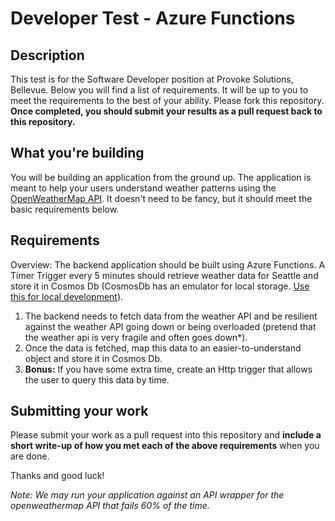 # Developer Test - Azure Functions

## Description
This test is for the Software Developer position at Provoke Solutions, Bellevue. Below you will find a list of requirements. It will be up to you to meet the requirements to the best of your ability. Please fork this repository. **Once completed, you should submit your results as a pull request back to this repository.**

## What you're building
You will be building an application from the ground up. The application is meant to help your users understand weather patterns using the [OpenWeatherMap API](https://openweathermap.org/). It doesn't need to be fancy, but it should meet the basic requirements below.

## Requirements
Overview: The backend application should be built using Azure Functions. A Timer Trigger every 5 minutes should retrieve weather data for Seattle and store it in Cosmos Db (CosmosDb has an emulator for local storage. [Use this for local development](https://docs.microsoft.com/en-us/azure/cosmos-db/local-emulator)).

1) The backend needs to fetch data from the weather API and be resilient against the weather API going down or being overloaded (pretend that the weather api is very fragile and often goes down*).
1) Once the data is fetched, map this data to an easier-to-understand object and store it in Cosmos Db.
1) **Bonus:** If you have some extra time, create an Http trigger that allows the user to query this data by time. 

## Submitting your work
Please submit your work as a pull request into this repository and **include a short write-up of how you met each of the above requirements** when you are done.

Thanks and good luck!


*Note: We may run your application against an API wrapper for the openweathermap API that fails 60% of the time.*
